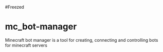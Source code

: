 #Freezed

# mc_bot-manager
Minecraft bot manager is a tool for creating, connecting and controlling bots for minecraft servers

